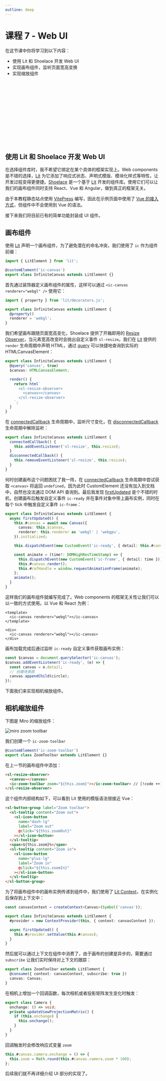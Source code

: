 ```yaml
---
outline: deep
---
```


# 课程 7 - Web UI

在这节课中你将学习到以下内容：

- 使用 Lit 和 Shoelace 开发 Web UI
- 实现画布组件，监听页面宽高变换
- 实现缩放组件

<div style="width: 100%; height: 200px;">
  <ic-canvas-lesson7 />
</div>

## 使用 Lit 和 Shoelace 开发 Web UI

在选择组件库时，我不希望它绑定在某个具体的框架实现上。Web components 是不错的选择，[Lit] 为它添加了响应式状态、声明式模版、模块化样式等特性，让开发过程变得更便捷。[Shoelace] 是一个基于 [Lit] 开发的组件库。使用它们可以让我们的画布组件同时支持 React、Vue 和 Angular，做到真正的框架无关。

由于本教程静态站点使用 [VitePress] 编写，因此在示例页面中使用了 [Vue 的接入方式]，但组件中不会使用到 Vue 的语法。

接下来我们将目前已有的简单功能封装成 UI 组件。

## 画布组件

使用 [Lit] 声明一个画布组件，为了避免潜在的命名冲突，我们使用了 `ic` 作为组件前缀：

```ts
import { LitElement } from 'lit';

@customElement('ic-canvas')
export class InfiniteCanvas extends LitElement {}
```

首先通过装饰器定义画布组件的属性，这样可以通过 `<ic-canvas renderer="webgl" />` 使用它：

```ts
import { property } from 'lit/decorators.js';

export class InfiniteCanvas extends LitElement {
  @property()
  renderer = 'webgl';
}
```

我们希望画布跟随页面宽高变化，Shoelace 提供了开箱即用的 [Resize Observer]，当元素宽高改变时会抛出自定义事件 `sl-resize`。我们在 [Lit] 提供的 `render` 生命周期中声明 HTML，通过 [query] 可以快捷地查询到实际的 HTMLCanvasElement：

```ts
export class InfiniteCanvas extends LitElement {
  @query('canvas', true)
  $canvas: HTMLCanvasElement;

  render() {
    return html`
      <sl-resize-observer>
        <canvas></canvas>
      </sl-resize-observer>
    `;
  }
}
```

在 [connectedCallback] 生命周期中，监听尺寸变化，在 [disconnectedCallback] 生命周期中解除监听：

```ts
export class InfiniteCanvas extends LitElement {
  connectedCallback() {
    this.addEventListener('sl-resize', this.resize);
  }
  disconnectedCallback() {
    this.removeEventListener('sl-resize', this.resize);
  }
}
```

何时创建画布这个问题困扰了我一阵，在 [connectedCallback] 生命周期中尝试获取 `<canvas>` 将返回 `undefined`，因为此时 CustomElement 还没有加入到文档中，自然也没法通过 DOM API 查询到。最后我发现 [firstUpdated] 是个不错的时机，创建画布后触发自定义事件 `ic-ready` 并在事件对象中带上画布实例，同时在每个 tick 中触发自定义事件 `ic-frame`：

```ts
export class InfiniteCanvas extends LitElement {
  async firstUpdated() {
    this.#canvas = await new Canvas({
      canvas: this.$canvas,
      renderer: this.renderer as 'webgl' | 'webgpu',
    }).initialized;

    this.dispatchEvent(new CustomEvent('ic-ready', { detail: this.#canvas }));

    const animate = (time?: DOMHighResTimeStamp) => {
      this.dispatchEvent(new CustomEvent('ic-frame', { detail: time }));
      this.#canvas.render();
      this.#rafHandle = window.requestAnimationFrame(animate);
    };
    animate();
  }
}
```

这样我们的画布组件就编写完成了。Web components 的框架无关性让我们可以以一致的方式使用。以 Vue 和 React 为例：

```vue
<template>
  <ic-canvas renderer="webgl"></ic-canvas>
</template>
```

```tsx
<div>
  <ic-canvas renderer="webgl"></ic-canvas>
</div>
```

画布加载完成后通过监听 `ic-ready` 自定义事件获取画布实例：

```ts
const $canvas = document.querySelector('ic-canvas');
$canvas.addEventListener('ic-ready', (e) => {
  const canvas = e.detail;
  // 创建场景图
  canvas.appendChild(circle);
});
```

下面我们来实现相机缩放组件。

## 相机缩放组件

下图是 Miro 的缩放组件：

![miro zoom toolbar](/miro-toolbar.png)

我们创建一个 `ic-zoom-toolbar`

```ts
@customElement('ic-zoom-toolbar')
export class ZoomToolbar extends LitElement {}
```

在上一节的画布组件中添加：

```html
<sl-resize-observer>
  <canvas></canvas>
  <ic-zoom-toolbar zoom="${this.zoom}"></ic-zoom-toolbar> // [!code ++]
</sl-resize-observer>
```

这个组件内部结构如下，可以看到 Lit 使用的模版语法很接近 Vue：

```html
<sl-button-group label="Zoom toolbar">
  <sl-tooltip content="Zoom out">
    <sl-icon-button
      name="dash-lg"
      label="Zoom out"
      @click="${this.zoomOut}"
    ></sl-icon-button>
  </sl-tooltip>
  <span>${this.zoom}%</span>
  <sl-tooltip content="Zoom in">
    <sl-icon-button
      name="plus-lg"
      label="Zoom in"
      @click="${this.zoomIn}"
    ></sl-icon-button>
  </sl-tooltip>
</sl-button-group>
```

为了将画布组件中的画布实例传递到组件中，我们使用了 [Lit Context]，在实例化后保存到上下文中：

```ts
const canvasContext = createContext<Canvas>(Symbol('canvas'));

export class InfiniteCanvas extends LitElement {
  #provider = new ContextProvider(this, { context: canvasContext });

  async firstUpdated() {
    this.#provider.setValue(this.#canvas);
  }
}
```

然后就可以通过上下文在组件中消费了，由于画布的创建是异步的，需要通过 `subscribe` 让我们实时保持对上下文的跟踪：

```ts
export class ZoomToolbar extends LitElement {
  @consume({ context: canvasContext, subscribe: true })
  canvas: Canvas;
}
```

在相机上增加一个回调函数，每次相机或者投影矩阵发生变化时触发：

```ts
export class Camera {
  onchange: () => void;
  private updateViewProjectionMatrix() {
    if (this.onchange) {
      this.onchange();
    }
  }
}
```

回调触发时会修改响应式变量 `zoom`

```ts
this.#canvas.camera.onchange = () => {
  this.zoom = Math.round(this.#canvas.camera.zoom * 100);
};
```

后续我们就不再详细介绍 UI 部分的实现了。

[Shoelace]: https://shoelace.style/
[VitePress]: https://vitepress.dev/
[Vue 的接入方式]: https://shoelace.style/frameworks/vue
[Resize Observer]: https://shoelace.style/components/resize-observer
[Lit]: https://lit.dev/
[connectedCallback]: https://lit.dev/docs/components/lifecycle/#connectedcallback
[disconnectedCallback]: https://lit.dev/docs/components/lifecycle/#disconnectedCallback
[query]: https://lit.dev/docs/api/decorators/#query
[firstUpdated]: https://lit.dev/docs/components/lifecycle/#firstupdated
[Lit Context]: https://lit.dev/docs/data/context/
